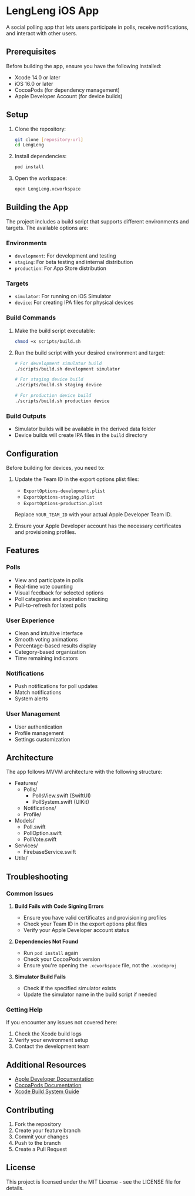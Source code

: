 # LengLeng iOS App

A social polling app that lets users participate in polls, receive notifications, and interact with other users.

## Prerequisites

Before building the app, ensure you have the following installed:

- Xcode 14.0 or later
- iOS 16.0 or later
- CocoaPods (for dependency management)
- Apple Developer Account (for device builds)

## Setup

1. Clone the repository:
   ```bash
   git clone [repository-url]
   cd LengLeng
   ```

2. Install dependencies:
   ```bash
   pod install
   ```

3. Open the workspace:
   ```bash
   open LengLeng.xcworkspace
   ```

## Building the App

The project includes a build script that supports different environments and targets. The available options are:

### Environments
- `development`: For development and testing
- `staging`: For beta testing and internal distribution
- `production`: For App Store distribution

### Targets
- `simulator`: For running on iOS Simulator
- `device`: For creating IPA files for physical devices

### Build Commands

1. Make the build script executable:
   ```bash
   chmod +x scripts/build.sh
   ```

2. Run the build script with your desired environment and target:
   ```bash
   # For development simulator build
   ./scripts/build.sh development simulator

   # For staging device build
   ./scripts/build.sh staging device

   # For production device build
   ./scripts/build.sh production device
   ```

### Build Outputs

- Simulator builds will be available in the derived data folder
- Device builds will create IPA files in the `build` directory

## Configuration

Before building for devices, you need to:

1. Update the Team ID in the export options plist files:
   - `ExportOptions-development.plist`
   - `ExportOptions-staging.plist`
   - `ExportOptions-production.plist`

   Replace `YOUR_TEAM_ID` with your actual Apple Developer Team ID.

2. Ensure your Apple Developer account has the necessary certificates and provisioning profiles.

## Features

### Polls
- View and participate in polls
- Real-time vote counting
- Visual feedback for selected options
- Poll categories and expiration tracking
- Pull-to-refresh for latest polls

### User Experience
- Clean and intuitive interface
- Smooth voting animations
- Percentage-based results display
- Category-based organization
- Time remaining indicators

### Notifications
- Push notifications for poll updates
- Match notifications
- System alerts

### User Management
- User authentication
- Profile management
- Settings customization

## Architecture

The app follows MVVM architecture with the following structure:
- Features/
  - Polls/
    - PollsView.swift (SwiftUI)
    - PollSystem.swift (UIKit)
  - Notifications/
  - Profile/
- Models/
  - Poll.swift
  - PollOption.swift
  - PollVote.swift
- Services/
  - FirebaseService.swift
- Utils/

## Troubleshooting

### Common Issues

1. **Build Fails with Code Signing Errors**
   - Ensure you have valid certificates and provisioning profiles
   - Check your Team ID in the export options plist files
   - Verify your Apple Developer account status

2. **Dependencies Not Found**
   - Run `pod install` again
   - Check your CocoaPods version
   - Ensure you're opening the `.xcworkspace` file, not the `.xcodeproj`

3. **Simulator Build Fails**
   - Check if the specified simulator exists
   - Update the simulator name in the build script if needed

### Getting Help

If you encounter any issues not covered here:
1. Check the Xcode build logs
2. Verify your environment setup
3. Contact the development team

## Additional Resources

- [Apple Developer Documentation](https://developer.apple.com/documentation/)
- [CocoaPods Documentation](https://guides.cocoapods.org/)
- [Xcode Build System Guide](https://developer.apple.com/library/archive/documentation/DeveloperTools/Conceptual/XcodeBuildSystem/300-Build_System_Overview/build_system_overview.html)

## Contributing

1. Fork the repository
2. Create your feature branch
3. Commit your changes
4. Push to the branch
5. Create a Pull Request

## License

This project is licensed under the MIT License - see the LICENSE file for details. 